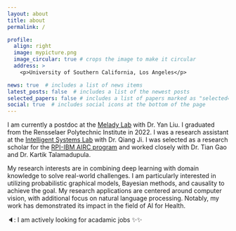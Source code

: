 ```yaml
---
layout: about
title: about
permalink: /

profile:
  align: right
  image: mypicture.png
  image_circular: true # crops the image to make it circular
  address: >
    <p>University of Southern California, Los Angeles</p>

news: true  # includes a list of news items
latest_posts: false  # includes a list of the newest posts
selected_papers: false # includes a list of papers marked as "selected={true}"
social: true  # includes social icons at the bottom of the page
---
```


I am currently a postdoc at the [Melady Lab](https://melady.usc.edu/) with Dr. Yan Liu. I graduated from the Rensselaer Polytechnic Institute in 2022. I was a research assistant at the [Intelligent Systems Lab](https://sites.ecse.rpi.edu/~cvrl/) with Dr. Qiang Ji. I was selected as a research scholar for the [RPI-IBM AIRC program](https://airc.rpi.edu/) and worked closely with Dr. Tian Gao and Dr. Kartik Talamadupula.  

My research interests are in combining deep learning with domain knowledge to solve real-world challenges. I am particularly interested in utilizing probabilistic graphical models, Bayesian methods, and causality to achieve the goal. My research applications are centered around computer vision, with additional focus on natural language processing. Notably, my work has demonstrated its impact in the field of AI for Health.

🔈: I am actively looking for acadamic jobs ✨✨

